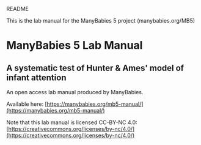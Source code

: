 README

This is the lab manual for the ManyBabies 5 project (manybabies.org/MB5)

# **ManyBabies 5 Lab Manual**

## **A systematic test of Hunter & Ames' model of infant attention**


An open access lab manual produced by ManyBabies.

Available here: [https://manybabies.org/mb5-manual/](https://manybabies.org/mb5-manual/)


Note that this lab manual is licensed CC-BY-NC 4.0: [https://creativecommons.org/licenses/by-nc/4.0/](https://creativecommons.org/licenses/by-nc/4.0/)